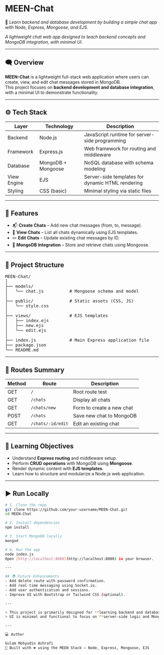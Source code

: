 # MEEN-Chat

💬 _Learn backend and database development by building a simple chat app with Node, Express, Mongoose, and EJS._

_A lightweight chat web app designed to teach backend concepts and MongoDB integration, with minimal UI._

---

## 🗨️ Overview

**MEEN-Chat** is a lightweight full-stack web application where users can create, view, and edit chat messages stored in MongoDB.  
This project focuses on **backend development and database integration**, with a minimal UI to demonstrate functionality.

---

## ⚙️ Tech Stack

| Layer       | Technology         | Description                                      |
| ----------- | ------------------ | ------------------------------------------------ |
| Backend     | Node.js            | JavaScript runtime for server-side programming   |
| Framework   | Express.js         | Web framework for routing and middleware         |
| Database    | MongoDB + Mongoose | NoSQL database with schema modeling              |
| View Engine | EJS                | Server-side templates for dynamic HTML rendering |
| Styling     | CSS (basic)        | Minimal styling via static files                 |

---

## 🚀 Features

- 📬 **Create Chats** – Add new chat messages (from, to, message).
- 📜 **View Chats** – List all chats dynamically using EJS templates.
- ✏️ **Edit Chats** – Update existing chat messages by ID.
- 💾 **MongoDB Integration** – Store and retrieve chats using Mongoose.

---

## 📁 Project Structure

<pre>
MEEN-Chat/
│
├── models/
│   └── chat.js          # Mongoose schema and model
│
├── public/              # Static assets (CSS, JS)
│   └── style.css
│
├── views/               # EJS templates
│   ├── index.ejs
│   ├── new.ejs
│   └── edit.ejs
│
├── index.js             # Main Express application file
├── package.json
└── README.md
</pre>

---

## 🧩 Routes Summary

| Method | Route             | Description               |
| ------ | ----------------- | ------------------------- |
| GET    | `/`               | Root route test           |
| GET    | `/chats`          | Display all chats         |
| GET    | `/chats/new`      | Form to create a new chat |
| POST   | `/chats`          | Save new chat to MongoDB  |
| GET    | `/chats/:id/edit` | Edit an existing chat     |

---

## 🧠 Learning Objectives

- Understand **Express routing** and middleware setup.
- Perform **CRUD operations** with MongoDB using **Mongoose**.
- Render dynamic content with **EJS templates**.
- Learn how to structure and modularize a Node.js web application.

---

## ▶️ Run Locally

```bash
# 1. Clone the repo
git clone https://github.com/your-username/MEEN-Chat.git
cd MEEN-Chat

# 2. Install dependencies
npm install

# 3. Start MongoDB locally
mongod

# 4. Run the app
node index.js
Open [http://localhost:8080](http://localhost:8080) in your browser.

---

## 📚 Future Enhancements
- Add delete route with password confirmation.
- Add real-time messaging using Socket.io.
- Add user authentication and sessions.
- Improve UI with Bootstrap or Tailwind CSS (optional).

---

> This project is primarily designed for **learning backend and database concepts**.
> UI is minimal and functional to focus on **server-side logic and MongoDB operations**.

---

💻 Author

Gulam Mohyudin Ashrafi
📍 Built with ❤️ using the MEEN Stack — Node, Express, Mongoose, EJS
```
